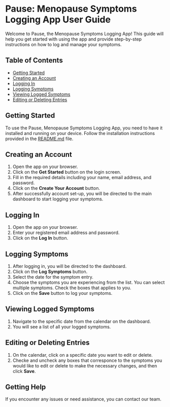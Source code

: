 # Pause: Menopause Symptoms Logging App User Guide

Welcome to Pause, the Menopause Symptoms Logging App! This guide will help you get started with using the app and provide step-by-step instructions on how to log and manage your symptoms.

## Table of Contents
- [Getting Started](#getting-started)
- [Creating an Account](#creating-an-account)
- [Logging In](#logging-in)
- [Logging Symptoms](#logging-symptoms)
- [Viewing Logged Symptoms](#viewing-logged-symptoms)
- [Editing or Deleting Entries](#editing-or-deleting-entries)

## Getting Started
To use the Pause, Menopause Symptoms Logging App, you need to have it installed and running on your device. Follow the installation instructions provided in the [README.md](./README.md) file.

## Creating an Account
1. Open the app on your browser.
2. Click on the **Get Started** button on the login screen.
3. Fill in the required details including your name, email address, and password.
4. Click on the **Create Your Account** button.
5. After successfully account set-up, you will be directed to the main dashboard to start logging your symptoms.

## Logging In
1. Open the app on your browser.
2. Enter your registered email address and password.
3. Click on the **Log In** button.

## Logging Symptoms
1. After logging in, you will be directed to the dashboard.
2. Click on the **Log Symptoms** button.
3. Select the date for the symptom entry.
4. Choose the symptoms you are experiencing from the list. You can select multiple symptoms. Check the boxes that applies to you.
5. Click on the **Save** button to log your symptoms.

## Viewing Logged Symptoms
1. Navigate to the specific date from the calendar on the dashboard.
2. You will see a list of all your logged symptoms.

## Editing or Deleting Entries
1. On the calendar, click on a specific date you want to edit or delete.
2. Checke and uncheck any boxes that corresponce to the symptoms you would like to edit or delete to make the necessary changes, and then click **Save**.

## Getting Help
If you encounter any issues or need assistance, you can contact our team.
